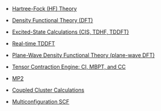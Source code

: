   - [Hartree-Fock (HF)
    Theory](Hartree-Fock-Theory-for-Molecules)

<!-- end list -->

  - [Density Functional Theory
    (DFT)](Density-Functional-Theory-for-Molecules)

<!-- end list -->

  - [Excited-State Calculations (CIS, TDHF,
    TDDFT)](Excited-State-Calculations)

<!-- end list -->

  - [Real-time TDDFT](RT-TDDFT)

<!-- end list -->

  - [Plane-Wave Density Functional Theory (plane-wave
    DFT)](Plane-Wave-Density-Functional-Theory)

<!-- end list -->

  - [Tensor Contraction Engine: CI, MBPT, and CC](TCE)

<!-- end list -->

  - [MP2](MP2)

<!-- end list -->

  - [Coupled Cluster Calculations](CCSD)

<!-- end list -->

  - [Multiconfiguration SCF](Multiconfiguration_SCF)

